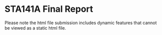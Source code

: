 # STA141A Final Report
Please note the html file submission includes dynamic features that cannot be viewed as a static html file.
